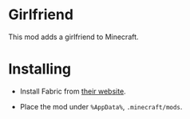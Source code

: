 # Girlfriend

This mod adds a girlfriend to Minecraft.

# Installing

- Install Fabric from [their website](http://fabricmc.net/).

- Place the mod under `%AppData%`, `.minecraft/mods`.
